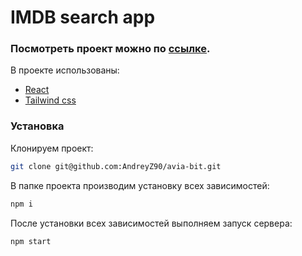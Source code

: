 # IMDB search app


### Посмотреть проект можно по [ссылке](https://jussdazed.github.io/imdb-search).


В проекте использованы:

- [React](https://reactjs.org/)
- [Tailwind css](https://tailwindcss.com/)


### Установка


Клонируем проект:
```sh
git clone git@github.com:AndreyZ90/avia-bit.git
```

В папке проекта производим установку всех зависимостей:
```sh
npm i
```

После установки всех зависимостей выполняем запуск сервера:

```sh
npm start
```


